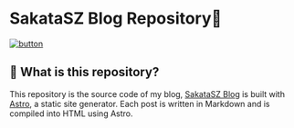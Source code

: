 # SakataSZ Blog Repository🎉

[![button](https://res.cloudinary.com/dlsmszcqb/image/upload/v1670029757/blog/logo_wneh1l.png)](https://sakatasz.com)

## 🚀 What is this repository?

This repository is the source code of my blog, [SakataSZ Blog](https://sakatasz.com) is built with [Astro](https://astro.build/), a static site generator. Each post is written in Markdown and is compiled into HTML using Astro.
